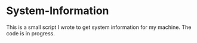 # System-Information
This is a small script I wrote to get system information for my machine. The code is in progress.
